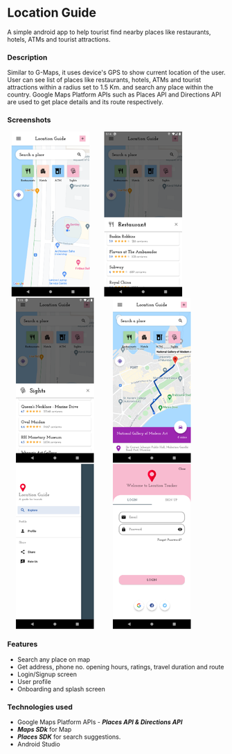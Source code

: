# Location Guide
A simple android app to help tourist find nearby places like restaurants, hotels, ATMs and tourist attractions.

### Description
Similar to G-Maps, it uses device's GPS to show current location of the user. User can see list of places like restaurants, hotels, ATMs and tourist attractions within a radius set to 1.5 Km. and search any place within the country. Google Maps Platform APIs such as Places API and Directions API are used to get place details and its route respectively.

### Screenshots

<p float="left">
<img src="https://github.com/lookthisisaddy/Location-Guide/blob/master/app/screenshots/explore.png" width="180" height="380" hspace="10"> 
<img src="https://github.com/lookthisisaddy/Location-Guide/blob/master/app/screenshots/restaurant.png" width="180" height="380" hspace="20">
<img src="https://github.com/lookthisisaddy/Location-Guide/blob/master/app/screenshots/sights.png" width="180" height="380" hspace="20">
<img src="https://github.com/lookthisisaddy/Location-Guide/blob/master/app/screenshots/polyline.png" width="180" height="380" hspace="20">
<img src="https://github.com/lookthisisaddy/Location-Guide/blob/master/app/screenshots/drawer.png" width="180" height="380" hspace="20">
<img src="https://github.com/lookthisisaddy/Location-Guide/blob/master/app/screenshots/login.png" width="180" height="380" hspace="20"> 
</p>

### Features
- Search any place on map
- Get address, phone no. opening hours, ratings, travel duration and route
- Login/Signup screen
- User profile
- Onboarding and splash screen

### Technologies used
- Google Maps Platform APIs - ***Places API & Directions API***
- ***Maps SDk*** for Map
- ***Places SDK*** for search suggestions.
- Android Studio


 
